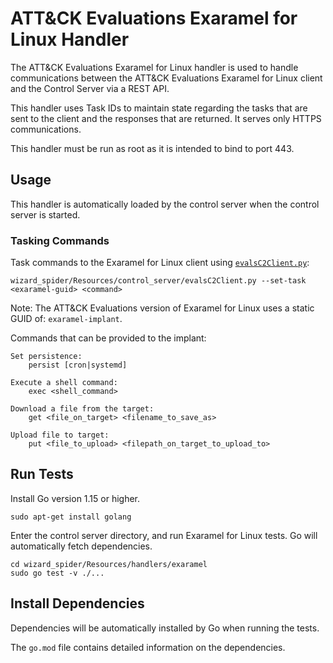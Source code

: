 # ATT&CK Evaluations Exaramel for Linux Handler

The ATT&CK Evaluations Exaramel for Linux handler is used to handle communications between the ATT&CK Evaluations Exaramel for Linux client and the Control Server via a REST API.

This handler uses Task IDs to maintain state regarding the tasks that are sent to the client and the responses that are returned. It serves only HTTPS communications.

This handler must be run as root as it is intended to bind to port 443.

## Usage

This handler is automatically loaded by the control server when the control server is started.

### Tasking Commands

Task commands to the Exaramel for Linux client using [`evalsC2Client.py`](../../evalsC2Client.py):
```
wizard_spider/Resources/control_server/evalsC2Client.py --set-task <exaramel-guid> <command>
```

Note: The ATT&CK Evaluations version of Exaramel for Linux uses a static GUID of: `exaramel-implant`.

Commands that can be provided to the implant:

    Set persistence:
        persist [cron|systemd]
    
    Execute a shell command:
        exec <shell_command>

    Download a file from the target:
        get <file_on_target> <filename_to_save_as>

    Upload file to target:
        put <file_to_upload> <filepath_on_target_to_upload_to>

## Run Tests

Install Go version 1.15 or higher.

```
sudo apt-get install golang
```

Enter the control server directory, and run Exaramel for Linux tests. Go will automatically fetch dependencies.

```
cd wizard_spider/Resources/handlers/exaramel
sudo go test -v ./...
```

## Install Dependencies

Dependencies will be automatically installed by Go when running the tests.

The `go.mod` file contains detailed information on the dependencies.
